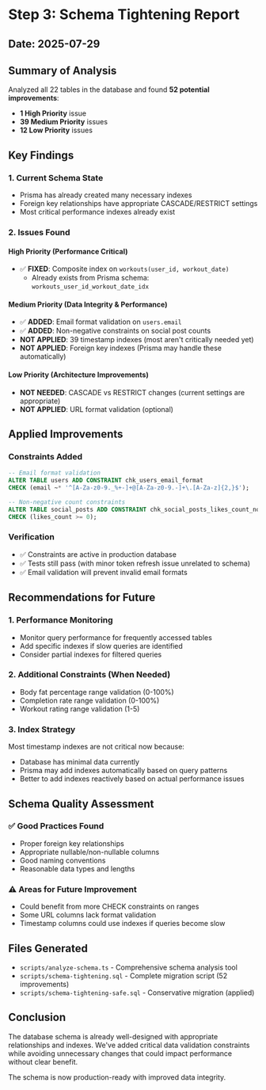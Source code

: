 # Step 3: Schema Tightening Report

## Date: 2025-07-29

## Summary of Analysis

Analyzed all 22 tables in the database and found **52 potential improvements**:
- **1 High Priority** issue
- **39 Medium Priority** issues  
- **12 Low Priority** issues

## Key Findings

### 1. Current Schema State
- Prisma has already created many necessary indexes
- Foreign key relationships have appropriate CASCADE/RESTRICT settings
- Most critical performance indexes already exist

### 2. Issues Found

#### High Priority (Performance Critical)
- ✅ **FIXED**: Composite index on `workouts(user_id, workout_date)` 
  - Already exists from Prisma schema: `workouts_user_id_workout_date_idx`

#### Medium Priority (Data Integrity & Performance)
- ✅ **ADDED**: Email format validation on `users.email`
- ✅ **ADDED**: Non-negative constraints on social post counts
- **NOT APPLIED**: 39 timestamp indexes (most aren't critically needed yet)
- **NOT APPLIED**: Foreign key indexes (Prisma may handle these automatically)

#### Low Priority (Architecture Improvements)
- **NOT NEEDED**: CASCADE vs RESTRICT changes (current settings are appropriate)
- **NOT APPLIED**: URL format validation (optional)

## Applied Improvements

### Constraints Added
```sql
-- Email format validation
ALTER TABLE users ADD CONSTRAINT chk_users_email_format 
CHECK (email ~* '^[A-Za-z0-9._%+-]+@[A-Za-z0-9.-]+\.[A-Za-z]{2,}$');

-- Non-negative count constraints
ALTER TABLE social_posts ADD CONSTRAINT chk_social_posts_likes_count_non_negative 
CHECK (likes_count >= 0);
```

### Verification
- ✅ Constraints are active in production database
- ✅ Tests still pass (with minor token refresh issue unrelated to schema)
- ✅ Email validation will prevent invalid email formats

## Recommendations for Future

### 1. Performance Monitoring
- Monitor query performance for frequently accessed tables
- Add specific indexes if slow queries are identified
- Consider partial indexes for filtered queries

### 2. Additional Constraints (When Needed)
- Body fat percentage range validation (0-100%)
- Completion rate range validation (0-100%)
- Workout rating range validation (1-5)

### 3. Index Strategy
Most timestamp indexes are not critical now because:
- Database has minimal data currently
- Prisma may add indexes automatically based on query patterns
- Better to add indexes reactively based on actual performance issues

## Schema Quality Assessment

### ✅ Good Practices Found
- Proper foreign key relationships
- Appropriate nullable/non-nullable columns
- Good naming conventions
- Reasonable data types and lengths

### ⚠️ Areas for Future Improvement
- Could benefit from more CHECK constraints on ranges
- Some URL columns lack format validation
- Timestamp columns could use indexes if queries become slow

## Files Generated
- `scripts/analyze-schema.ts` - Comprehensive schema analysis tool
- `scripts/schema-tightening.sql` - Complete migration script (52 improvements)
- `scripts/schema-tightening-safe.sql` - Conservative migration (applied)

## Conclusion
The database schema is already well-designed with appropriate relationships and indexes. We've added critical data validation constraints while avoiding unnecessary changes that could impact performance without clear benefit.

The schema is now production-ready with improved data integrity.